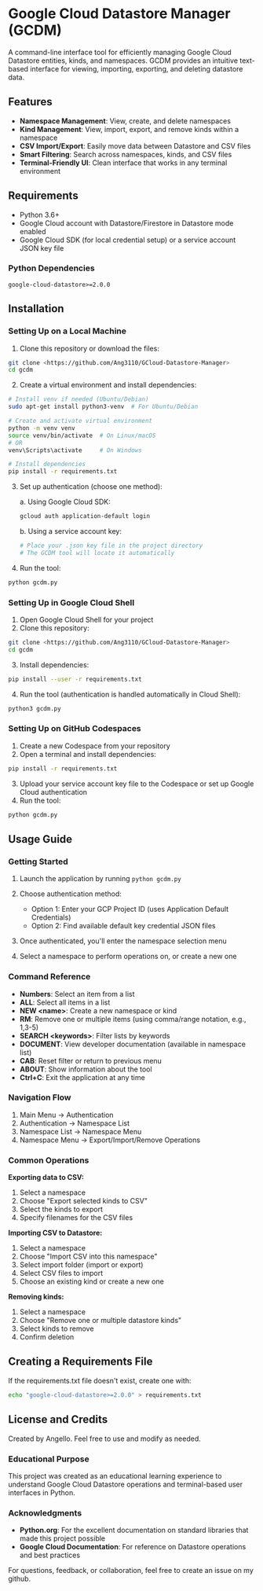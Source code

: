 # Google Cloud Datastore Manager (GCDM)

A command-line interface tool for efficiently managing Google Cloud Datastore entities, kinds, and namespaces. GCDM provides an intuitive text-based interface for viewing, importing, exporting, and deleting datastore data.

## Features

- **Namespace Management**: View, create, and delete namespaces
- **Kind Management**: View, import, export, and remove kinds within a namespace
- **CSV Import/Export**: Easily move data between Datastore and CSV files
- **Smart Filtering**: Search across namespaces, kinds, and CSV files
- **Terminal-Friendly UI**: Clean interface that works in any terminal environment

## Requirements

- Python 3.6+
- Google Cloud account with Datastore/Firestore in Datastore mode enabled
- Google Cloud SDK (for local credential setup) or a service account JSON key file

### Python Dependencies

```
google-cloud-datastore>=2.0.0
```

## Installation

### Setting Up on a Local Machine

1. Clone this repository or download the files:

```bash
git clone <https://github.com/Ang3110/GCloud-Datastore-Manager>
cd gcdm
```

2. Create a virtual environment and install dependencies:

```bash
# Install venv if needed (Ubuntu/Debian)
sudo apt-get install python3-venv  # For Ubuntu/Debian

# Create and activate virtual environment
python -m venv venv
source venv/bin/activate  # On Linux/macOS
# OR
venv\Scripts\activate     # On Windows

# Install dependencies
pip install -r requirements.txt
```

3. Set up authentication (choose one method):
   
   a. Using Google Cloud SDK:
   ```bash
   gcloud auth application-default login
   ```
   
   b. Using a service account key:
   ```bash
   # Place your .json key file in the project directory
   # The GCDM tool will locate it automatically
   ```

4. Run the tool:

```bash
python gcdm.py
```

### Setting Up in Google Cloud Shell

1. Open Google Cloud Shell for your project
2. Clone this repository:

```bash
git clone <https://github.com/Ang3110/GCloud-Datastore-Manager>
cd gcdm
```

3. Install dependencies:

```bash
pip install --user -r requirements.txt
```

4. Run the tool (authentication is handled automatically in Cloud Shell):

```bash
python3 gcdm.py
```

### Setting Up on GitHub Codespaces

1. Create a new Codespace from your repository
2. Open a terminal and install dependencies:

```bash
pip install -r requirements.txt
```

3. Upload your service account key file to the Codespace or set up Google Cloud authentication
4. Run the tool:

```bash
python gcdm.py
```

## Usage Guide

### Getting Started

1. Launch the application by running `python gcdm.py`
2. Choose authentication method:
   - Option 1: Enter your GCP Project ID (uses Application Default Credentials)
   - Option 2: Find available default key credential JSON files

3. Once authenticated, you'll enter the namespace selection menu
4. Select a namespace to perform operations on, or create a new one

### Command Reference

- **Numbers**: Select an item from a list
- **ALL**: Select all items in a list
- **NEW \<name>**: Create a new namespace or kind
- **RM**: Remove one or multiple items (using comma/range notation, e.g., 1,3-5)
- **SEARCH \<keywords>**: Filter lists by keywords
- **DOCUMENT**: View developer documentation (available in namespace list)
- **CAB**: Reset filter or return to previous menu
- **ABOUT**: Show information about the tool
- **Ctrl+C**: Exit the application at any time

### Navigation Flow

1. Main Menu → Authentication
2. Authentication → Namespace List
3. Namespace List → Namespace Menu
4. Namespace Menu → Export/Import/Remove Operations

### Common Operations

**Exporting data to CSV:**
1. Select a namespace
2. Choose "Export selected kinds to CSV"
3. Select the kinds to export
4. Specify filenames for the CSV files

**Importing CSV to Datastore:**
1. Select a namespace
2. Choose "Import CSV into this namespace"
3. Select import folder (import or export)
4. Select CSV files to import
5. Choose an existing kind or create a new one

**Removing kinds:**
1. Select a namespace
2. Choose "Remove one or multiple datastore kinds"
3. Select kinds to remove
4. Confirm deletion

## Creating a Requirements File

If the requirements.txt file doesn't exist, create one with:

```bash
echo "google-cloud-datastore>=2.0.0" > requirements.txt
```

## License and Credits

Created by Angello. Feel free to use and modify as needed.

### Educational Purpose

This project was created as an educational learning experience to understand Google Cloud Datastore operations and terminal-based user interfaces in Python.

### Acknowledgments

- **Python.org**: For the excellent documentation on standard libraries that made this project possible
- **Google Cloud Documentation**: For reference on Datastore operations and best practices

For questions, feedback, or collaboration, feel free to create an issue on my github.
